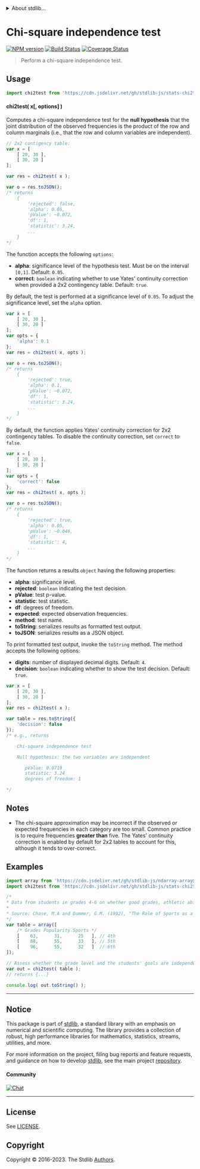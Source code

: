 <!--

@license Apache-2.0

Copyright (c) 2020 The Stdlib Authors.

Licensed under the Apache License, Version 2.0 (the "License");
you may not use this file except in compliance with the License.
You may obtain a copy of the License at

   http://www.apache.org/licenses/LICENSE-2.0

Unless required by applicable law or agreed to in writing, software
distributed under the License is distributed on an "AS IS" BASIS,
WITHOUT WARRANTIES OR CONDITIONS OF ANY KIND, either express or implied.
See the License for the specific language governing permissions and
limitations under the License.

-->


<details>
  <summary>
    About stdlib...
  </summary>
  <p>We believe in a future in which the web is a preferred environment for numerical computation. To help realize this future, we've built stdlib. stdlib is a standard library, with an emphasis on numerical and scientific computation, written in JavaScript (and C) for execution in browsers and in Node.js.</p>
  <p>The library is fully decomposable, being architected in such a way that you can swap out and mix and match APIs and functionality to cater to your exact preferences and use cases.</p>
  <p>When you use stdlib, you can be absolutely certain that you are using the most thorough, rigorous, well-written, studied, documented, tested, measured, and high-quality code out there.</p>
  <p>To join us in bringing numerical computing to the web, get started by checking us out on <a href="https://github.com/stdlib-js/stdlib">GitHub</a>, and please consider <a href="https://opencollective.com/stdlib">financially supporting stdlib</a>. We greatly appreciate your continued support!</p>
</details>

# Chi-square independence test

[![NPM version][npm-image]][npm-url] [![Build Status][test-image]][test-url] [![Coverage Status][coverage-image]][coverage-url] <!-- [![dependencies][dependencies-image]][dependencies-url] -->

> Perform a chi-square independence test.



<section class="usage">

## Usage

```javascript
import chi2test from 'https://cdn.jsdelivr.net/gh/stdlib-js/stats-chi2test@deno/mod.js';
```

#### chi2test( x\[, options] )

Computes a chi-square independence test for the **null hypothesis** that the joint distribution of the observed frequencies is the product of the row and column marginals (i.e., that the row and column variables are independent).

```javascript
// 2x2 contigency table:
var x = [
    [ 20, 30 ],
    [ 30, 20 ]
];

var res = chi2test( x );

var o = res.toJSON();
/* returns
    {
        'rejected': false,
        'alpha': 0.05,
        'pValue': ~0.072,
        'df': 1,
        'statistic': 3.24,
        ...
    }
*/
```

The function accepts the following `options`:

-   **alpha**: significance level of the hypothesis test. Must be on the interval `[0,1]`. Default: `0.05`.
-   **correct**: `boolean` indicating whether to use Yates' continuity correction when provided a 2x2 contingency table. Default: `true`.

By default, the test is performed at a significance level of `0.05`. To adjust the significance level, set the `alpha` option.

```javascript
var x = [
    [ 20, 30 ],
    [ 30, 20 ]
];
var opts = {
    'alpha': 0.1
};
var res = chi2test( x, opts );

var o = res.toJSON();
/* returns
    {
        'rejected': true,
        'alpha': 0.1,
        'pValue': ~0.072,
        'df': 1,
        'statistic': 3.24,
        ...
    }
*/
```

By default, the function applies Yates' continuity correction for 2x2 contingency tables. To disable the continuity correction, set `correct` to `false`.

```javascript
var x = [
    [ 20, 30 ],
    [ 30, 20 ]
];
var opts = {
    'correct': false
};
var res = chi2test( x, opts );

var o = res.toJSON();
/* returns
    {
        'rejected': true,
        'alpha': 0.05,
        'pValue': ~0.046,
        'df': 1,
        'statistic': 4,
        ...
    }
*/
```

The function returns a results `object` having the following properties:

-   **alpha**: significance level.
-   **rejected**: `boolean` indicating the test decision.
-   **pValue**: test p-value.
-   **statistic**: test statistic.
-   **df**: degrees of freedom.
-   **expected**: expected observation frequencies.
-   **method**: test name.
-   **toString**: serializes results as formatted test output.
-   **toJSON**: serializes results as a JSON object.

To print formatted test output, invoke the `toString` method. The method accepts the following options:

-   **digits**: number of displayed decimal digits. Default: `4`.
-   **decision**: `boolean` indicating whether to show the test decision. Default: `true`.

```javascript
var x = [
    [ 20, 30 ],
    [ 30, 20 ]
];
var res = chi2test( x );

var table = res.toString({
    'decision': false
});
/* e.g., returns

    Chi-square independence test

    Null hypothesis: the two variables are independent

       pValue: 0.0719
       statistic: 3.24
       degrees of freedom: 1

*/
```

</section>

<!-- /.usage -->

<section class="notes">

## Notes

-   The chi-square approximation may be incorrect if the observed or expected frequencies in each category are too small. Common practice is to require frequencies **greater than** five. The Yates' continuity correction is enabled by default for 2x2 tables to account for this, although it tends to over-correct.

</section>

<!-- /.notes -->

<section class="examples">

## Examples

<!-- eslint-disable no-multi-spaces -->

<!-- eslint no-undef: "error" -->

```javascript
import array from 'https://cdn.jsdelivr.net/gh/stdlib-js/ndarray-array@deno/mod.js';
import chi2test from 'https://cdn.jsdelivr.net/gh/stdlib-js/stats-chi2test@deno/mod.js';

/*
* Data from students in grades 4-6 on whether good grades, athletic ability, or popularity are most important to them:
*
* Source: Chase, M.A and Dummer, G.M. (1992), "The Role of Sports as a Social Determinant for Children"
*/
var table = array([
    /* Grades Popularity Sports */
    [    63,      31,      25   ], // 4th
    [    88,      55,      33   ], // 5th
    [    96,      55,      32   ]  // 6th
]);

// Assess whether the grade level and the students' goals are independent of each other:
var out = chi2test( table );
// returns {...}

console.log( out.toString() );
```

</section>

<!-- /.examples -->

<!-- Section for related `stdlib` packages. Do not manually edit this section, as it is automatically populated. -->

<section class="related">

</section>

<!-- /.related -->

<!-- Section for all links. Make sure to keep an empty line after the `section` element and another before the `/section` close. -->


<section class="main-repo" >

* * *

## Notice

This package is part of [stdlib][stdlib], a standard library with an emphasis on numerical and scientific computing. The library provides a collection of robust, high performance libraries for mathematics, statistics, streams, utilities, and more.

For more information on the project, filing bug reports and feature requests, and guidance on how to develop [stdlib][stdlib], see the main project [repository][stdlib].

#### Community

[![Chat][chat-image]][chat-url]

---

## License

See [LICENSE][stdlib-license].


## Copyright

Copyright &copy; 2016-2023. The Stdlib [Authors][stdlib-authors].

</section>

<!-- /.stdlib -->

<!-- Section for all links. Make sure to keep an empty line after the `section` element and another before the `/section` close. -->

<section class="links">

[npm-image]: http://img.shields.io/npm/v/@stdlib/stats-chi2test.svg
[npm-url]: https://npmjs.org/package/@stdlib/stats-chi2test

[test-image]: https://github.com/stdlib-js/stats-chi2test/actions/workflows/test.yml/badge.svg?branch=main
[test-url]: https://github.com/stdlib-js/stats-chi2test/actions/workflows/test.yml?query=branch:main

[coverage-image]: https://img.shields.io/codecov/c/github/stdlib-js/stats-chi2test/main.svg
[coverage-url]: https://codecov.io/github/stdlib-js/stats-chi2test?branch=main

<!--

[dependencies-image]: https://img.shields.io/david/stdlib-js/stats-chi2test.svg
[dependencies-url]: https://david-dm.org/stdlib-js/stats-chi2test/main

-->

[chat-image]: https://img.shields.io/gitter/room/stdlib-js/stdlib.svg
[chat-url]: https://app.gitter.im/#/room/#stdlib-js_stdlib:gitter.im

[stdlib]: https://github.com/stdlib-js/stdlib

[stdlib-authors]: https://github.com/stdlib-js/stdlib/graphs/contributors

[umd]: https://github.com/umdjs/umd
[es-module]: https://developer.mozilla.org/en-US/docs/Web/JavaScript/Guide/Modules

[deno-url]: https://github.com/stdlib-js/stats-chi2test/tree/deno
[umd-url]: https://github.com/stdlib-js/stats-chi2test/tree/umd
[esm-url]: https://github.com/stdlib-js/stats-chi2test/tree/esm
[branches-url]: https://github.com/stdlib-js/stats-chi2test/blob/main/branches.md

[stdlib-license]: https://raw.githubusercontent.com/stdlib-js/stats-chi2test/main/LICENSE

</section>

<!-- /.links -->
